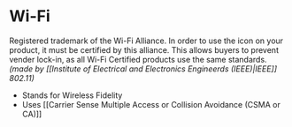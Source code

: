 # Wi-Fi
Registered trademark of the Wi-Fi Alliance. In order to use the icon on your product, it must be certified by this alliance. This allows buyers to prevent vender lock-in, as all Wi-Fi Certified products use the same standards. *(made by [[Institute of Electrical and Electronics Engineerds (IEEE)|IEEE]] 802.11)*
- Stands for Wireless Fidelity
- Uses [[Carrier Sense Multiple Access or Collision Avoidance (CSMA or CA)]]

